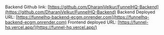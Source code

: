 Backend Github link: [https://github.com/DharaniVelkur/FunnelHQ-Backend](https://github.com/DharaniVelkur/FunnelHQ-Backend)
Backend Deployed URL: [https://funnelhq-backend-ecgm.onrender.com](https://funnelhq-backend-ecgm.onrender.com)
Frontend deployed URL: [https://funnel-hq.vercel.app/](https://funnel-hq.vercel.app/)
